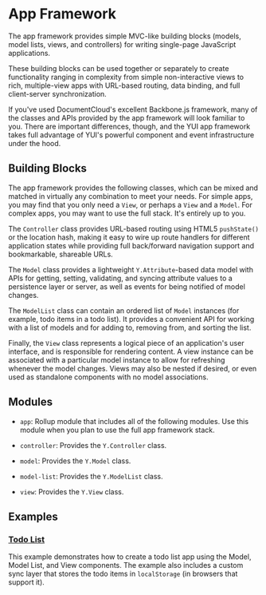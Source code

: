 App Framework
=============

The app framework provides simple MVC-like building blocks (models, model lists,
views, and controllers) for writing single-page JavaScript applications.

These building blocks can be used together or separately to create functionality
ranging in complexity from simple non-interactive views to rich, multiple-view
apps with URL-based routing, data binding, and full client-server
synchronization.

If you've used DocumentCloud's excellent Backbone.js framework, many of the
classes and APIs provided by the app framework will look familiar to you. There
are important differences, though, and the YUI app framework takes full
advantage of YUI's powerful component and event infrastructure under the hood.


Building Blocks
---------------

The app framework provides the following classes, which can be mixed and matched
in virtually any combination to meet your needs. For simple apps, you may find
that you only need a `View`, or perhaps a `View` and a `Model`. For complex
apps, you may want to use the full stack. It's entirely up to you.

The `Controller` class provides URL-based routing using HTML5 `pushState()` or
the location hash, making it easy to wire up route handlers for different
application states while providing full back/forward navigation support and
bookmarkable, shareable URLs.

The `Model` class provides a lightweight `Y.Attribute`-based data model with
APIs for getting, setting, validating, and syncing attribute values to a
persistence layer or server, as well as events for being notified of model
changes.

The `ModelList` class can contain an ordered list of `Model` instances (for
example, todo items in a todo list). It provides a convenient API for working
with a list of models and for adding to, removing from, and sorting the list.

Finally, the `View` class represents a logical piece of an application's user
interface, and is responsible for rendering content. A view instance can be
associated with a particular model instance to allow for refreshing whenever
the model changes. Views may also be nested if desired, or even used as
standalone components with no model associations.


Modules
-------

* `app`: Rollup module that includes all of the following modules. Use this
  module when you plan to use the full app framework stack.

* `controller`: Provides the `Y.Controller` class.

* `model`: Provides the `Y.Model` class.

* `model-list`: Provides the `Y.ModelList` class.

* `view`: Provides the `Y.View` class.


Examples
--------

### [Todo List][todo]

This example demonstrates how to create a todo list app using the Model,
Model List, and View components. The example also includes a custom sync layer
that stores the todo items in `localStorage` (in browsers that support it).

[todo]: http://yuilibrary.com/yui/docs/app/app-todo.html
